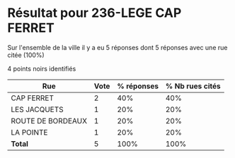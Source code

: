 # Résultat pour 236-LEGE CAP FERRET

Sur l'ensemble de la ville il y a eu 5 réponses dont 5 réponses avec une rue citée (100%)

4 points noirs identifiés

| Rue | Vote | % réponses | % Nb rues cités|
|-----|------|------------|----------------|
| CAP FERRET | 2 | 40% | 40%|
| LES JACQUETS | 1 | 20% | 20%|
| ROUTE DE BORDEAUX | 1 | 20% | 20%|
| LA POINTE | 1 | 20% | 20%|
| **Total** | 5 | 100% | 100%|
